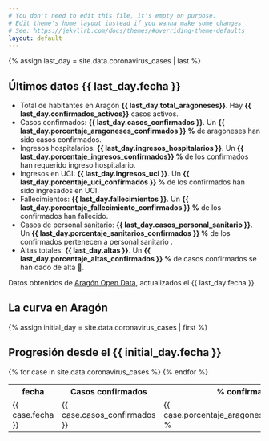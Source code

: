 ```yaml
---
# You don't need to edit this file, it's empty on purpose.
# Edit theme's home layout instead if you wanna make some changes
# See: https://jekyllrb.com/docs/themes/#overriding-theme-defaults
layout: default
---
```

{% assign last_day = site.data.coronavirus_cases | last %}
<h2>Últimos datos {{ last_day.fecha }}</h2>
<div>
  <ul>
    <li>Total de habitantes en Aragón <b>{{ last_day.total_aragoneses}}</b>. Hay <b>{{ last_day.confirmados_activos}}</b> casos activos.</li>
    <li>Casos confirmados: <b>{{ last_day.casos_confirmados }}</b>. Un <b>{{ last_day.porcentaje_aragoneses_confirmados }} %</b> de aragoneses han sido casos confirmados.</li>
    <li>Ingresos hospitalarios: <b>{{ last_day.ingresos_hospitalarios }}</b>. Un <b>{{ last_day.porcentaje_ingresos_confirmados}} %</b> de los confirmados han requerido ingreso hospitalario.</li>
    <li>Ingresos en UCI: <b>{{ last_day.ingresos_uci }}</b>. Un <b>{{ last_day.porcentaje_uci_confirmados }} %</b> de los confirmados han sido ingresados en UCI.</li>
    <li>Fallecimientos: <b>{{ last_day.fallecimientos }}</b>. Un <b>{{ last_day.porcentaje_fallecimiento_confirmados }} %</b> de los confirmados han fallecido.</li>
    <li>Casos de personal sanitario: <b>{{ last_day.casos_personal_sanitario }}</b>. Un <b>{{ last_day.porcentaje_sanitarios_confirmados }} %</b> de los confirmados pertenecen a personal sanitario .</li>
    <li>Altas totales: <b>{{ last_day.altas }}</b>. Un <b>{{ last_day.porcentaje_altas_confirmados }} %</b> de casos confirmados se han dado de alta 💪.</li>
  </ul>
</div>


<span>Datos obtenidos de <a href="https://opendata.aragon.es/datos/catalogo/dataset/publicaciones-y-anuncios-relacionados-con-el-coronavirus-en-aragon">Aragón Open Data</a>, actualizados el {{ last_day.fecha }}.</span>

<script>
		var config = {
			type: 'line',
			data: {
				labels: [
          {% for case in site.data.coronavirus_cases %}
            "{{ case.fecha }}",
          {% endfor%}
          ],
				datasets: [{
					label: 'Casos activos',
					backgroundColor: "red",
					borderColor: "red",
					data: [
            {% for case in site.data.coronavirus_cases %}
						  {{ case.confirmados_activos }},
            {% endfor%}
					],
					fill: false,
				},]
			},
			options: {
				responsive: true,
				title: {
					display: true,
					text: 'Evolución del COVID-19 en Aragón'
				},
				tooltips: {
					mode: 'index',
					intersect: false,
				},
				hover: {
					mode: 'nearest',
					intersect: true
				},
				scales: {
					xAxes: [{
						display: true,
						scaleLabel: {
							display: true,
							labelString: 'Fecha'
						}
					}],
					yAxes: [{
						display: true,
						scaleLabel: {
							display: true,
							labelString: 'Casos'
						}
					}]
				}
			}
		};

		window.onload = function() {
			var ctx = document.getElementById('canvas').getContext('2d');
			window.myLine = new Chart(ctx, config);
		};
</script>
<h2>La curva en Aragón</h2>
<div style="width:100%;">
		<canvas id="canvas"></canvas>
</div>

{% assign initial_day = site.data.coronavirus_cases | first %}
<h2>Progresión desde el {{ initial_day.fecha }}</h2>
<table>
  <tr>
    <th>fecha</th>
    <th>Casos confirmados</th>
    <th>% confirmados</th>
    <th>Ingresos hospitalarios</th>
    <th>% ingresos</th>
    <th>Ingresos UCI</th>
    <th>% en UCI</th>
    <th>Fallecimientos</th>
    <th>% fallecimientos</th>
    <th>Personal sanitario</th>
    <th>% personal sanitario</th>
    <th>Altas</th>
    <th>% altas</th>
    <th>Casos activos</th>
  </tr>
  {% for case in site.data.coronavirus_cases %}
  <tr>
    <td>{{ case.fecha }}</td>
    <td>{{ case.casos_confirmados }}</td>
    <td>{{ case.porcentaje_aragoneses_confirmados}} %</td>
    <td>{{ case.ingresos_hospitalarios }}</td>
    <td>{{ case.porcentaje_ingresos_confirmados}} %</td>
    <td>{{ case.ingresos_uci }}</td>
    <td>{{ case.porcentaje_uci_confirmados}} %</td>
    <td>{{ case.fallecimientos }}</td>
    <td>{{ case.porcentaje_fallecimiento_confirmados}} %</td>
    <td>{{ case.casos_personal_sanitario }}</td>
    <td>{{ case.porcentaje_sanitarios_confirmados}} %</td>
    <td>{{ case.altas }}</td>
    <td>{{ case.porcentaje_altas_confirmados}} %</td>
    <td>{{ case.confirmados_activos }}</td>
  </tr>
  {% endfor %}
</table>